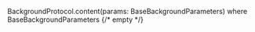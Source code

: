 BackgroundProtocol.content(params: BaseBackgroundParameters)
where
BaseBackgroundParameters {/* empty */}